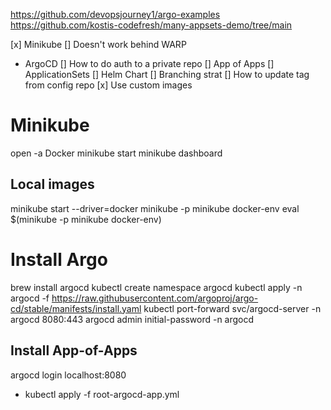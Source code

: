 https://github.com/devopsjourney1/argo-examples
https://github.com/kostis-codefresh/many-appsets-demo/tree/main

[x] Minikube
    [] Doesn't work behind WARP
- ArgoCD
    [] How to do auth to a private repo
    [] App of Apps
    [] ApplicationSets
[] Helm Chart
    [] Branching strat
    [] How to update tag from config repo
    [x] Use custom images


# Minikube
open -a Docker
minikube start
minikube dashboard

## Local images
minikube start --driver=docker
minikube -p minikube docker-env
eval $(minikube -p minikube docker-env)

# Install Argo
brew install argocd
kubectl create namespace argocd
kubectl apply -n argocd -f https://raw.githubusercontent.com/argoproj/argo-cd/stable/manifests/install.yaml
kubectl port-forward svc/argocd-server -n argocd 8080:443
argocd admin initial-password -n argocd

## Install App-of-Apps
argocd login localhost:8080
- kubectl apply -f root-argocd-app.yml